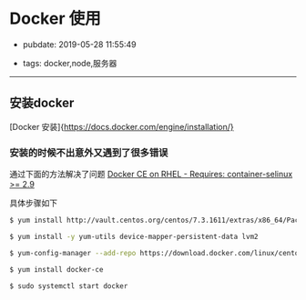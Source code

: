 # Docker 使用
- pubdate: 2019-05-28 11:55:49

- tags: docker,node,服务器

--------

## 安装docker
[Docker 安装]{https://docs.docker.com/engine/installation/}

### 安装的时候不出意外又遇到了很多错误
通过下面的方法解决了问题
[Docker CE on RHEL - Requires: container-selinux >= 2.9](https://stackoverflow.com/questions/45272827/docker-ce-on-rhel-requires-container-selinux-2-9)

具体步骤如下
```bash
$ yum install http://vault.centos.org/centos/7.3.1611/extras/x86_64/Packages/container-selinux-2.9-4.el7.noarch.rpm

$ yum install -y yum-utils device-mapper-persistent-data lvm2

$ yum-config-manager --add-repo https://download.docker.com/linux/centos/docker-ce.repo

$ yum install docker-ce

$ sudo systemctl start docker

```

